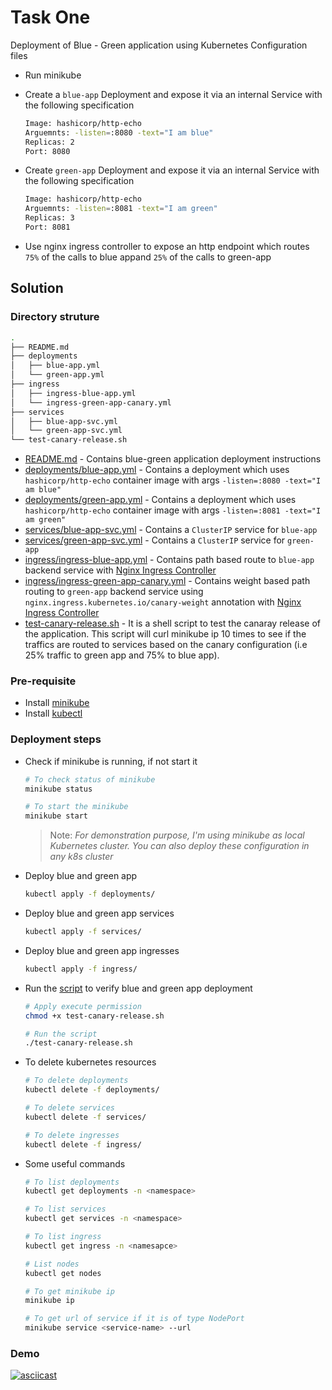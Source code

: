 # Task One

Deployment of Blue - Green application using Kubernetes Configuration files

- Run minikube
- Create a `blue-app` Deployment and expose it via an internal Service with the following specification

    ```bash
    Image: hashicorp/http-echo
    Arguemnts: -listen=:8080 -text="I am blue"
    Replicas: 2
    Port: 8080
    ```

- Create `green-app` Deployment and expose it via an internal Service with the following specification

    ```bash
    Image: hashicorp/http-echo
    Arguemnts: -listen=:8081 -text="I am green"
    Replicas: 3
    Port: 8081
    ```

- Use nginx ingress controller to expose an http endpoint which routes `75%` of the calls to blue appand `25%` of the calls to green-app

## Solution

### Directory struture

```bash
.
├── README.md
├── deployments
│   ├── blue-app.yml
│   └── green-app.yml
├── ingress
│   ├── ingress-blue-app.yml
│   └── ingress-green-app-canary.yml
├── services
│   ├── blue-app-svc.yml
│   └── green-app-svc.yml
└── test-canary-release.sh
```

- [README.md](README.md) - Contains blue-green application deployment instructions
- [deployments/blue-app.yml](deployments/blue-app.yml) - Contains a deployment which uses `hashicorp/http-echo` container image with args `-listen=:8080 -text="I am blue"`
- [deployments/green-app.yml](deployments/green-app.yml) - Contains a deployment which uses `hashicorp/http-echo` container image with args `-listen=:8081 -text="I am green"`
- [services/blue-app-svc.yml](services/blue-app-svc.yml) - Contains a `ClusterIP` service for `blue-app`
- [services/green-app-svc.yml](services/green-app-svc.yml) - Contains a `ClusterIP` service for `green-app`
- [ingress/ingress-blue-app.yml](ingress/ingress-blue-app.yml) - Contains path based route to `blue-app` backend service with [Nginx Ingress Controller](https://kubernetes.github.io/ingress-nginx/)
- [ingress/ingress-green-app-canary.yml](ingress/ingress-green-app-canary.yml) - Contains weight based path routing to `green-app` backend service using `nginx.ingress.kubernetes.io/canary-weight` annotation with [Nginx Ingress Controller](https://kubernetes.github.io/ingress-nginx/)
- [test-canary-release.sh](test-canary-release.sh) - It is a shell script to test the canaray release of the application. This script will curl minikube ip 10 times to see if the traffics are routed to services based on the canary configuration (i.e 25% traffic to green app and 75% to blue app).

### Pre-requisite

- Install [minikube](https://minikube.sigs.k8s.io/docs/start/)
- Install [kubectl](https://kubernetes.io/docs/tasks/tools/#kubectl)

### Deployment steps

- Check if minikube is running, if not start it

    ```bash
    # To check status of minikube
    minikube status

    # To start the minikube
    minikube start
    ```

    > Note: _For demonstration purpose, I'm using minikube as local Kubernetes cluster. You can also deploy these configuration in any k8s cluster_

- Deploy blue and green app

    ```bash
    kubectl apply -f deployments/
    ```

- Deploy blue and green app services

    ```bash
    kubectl apply -f services/
    ```

- Deploy blue and green app ingresses

    ```bash
    kubectl apply -f ingress/
    ```

- Run the [script](test-canary-release.sh) to verify blue and green app deployment

    ```bash
    # Apply execute permission
    chmod +x test-canary-release.sh

    # Run the script
    ./test-canary-release.sh
    ```

- To delete kubernetes resources

    ```bash
    # To delete deployments
    kubectl delete -f deployments/

    # To delete services
    kubectl delete -f services/

    # To delete ingresses
    kubectl delete -f ingress/
    ```

- Some useful commands

    ```bash
    # To list deployments
    kubectl get deployments -n <namespace>

    # To list services
    kubectl get services -n <namespace>

    # To list ingress
    kubectl get ingress -n <namesapce>

    # List nodes
    kubectl get nodes

    # To get minikube ip
    minikube ip

    # To get url of service if it is of type NodePort
    minikube service <service-name> --url
    ```

### Demo

[![asciicast](https://asciinema.org/a/KYooeOR8IbtuCMTFbRLuW6yaU.svg)](https://asciinema.org/a/KYooeOR8IbtuCMTFbRLuW6yaU)
